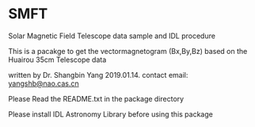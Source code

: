 # SMFT
Solar Magnetic Field Telescope  data sample and IDL procedure

This is a pacakge to get the vectormagnetogram (Bx,By,Bz)  based on the Huairou 35cm Telescope data

written by Dr. Shangbin Yang  2019.01.14.  contact email: yangshb@nao.cas.cn

Please Read the README.txt in the package directory

Please install IDL Astronomy Library before using this package
